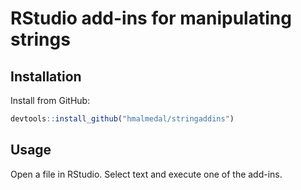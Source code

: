 RStudio add-ins for manipulating strings
========================================

Installation
------------

Install from GitHub:

``` r
devtools::install_github("hmalmedal/stringaddins")
```

Usage
-----

Open a file in RStudio. Select text and execute one of the add-ins.
